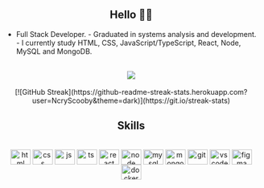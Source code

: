 <h2 align="center">Hello 🤘🏻</h2>

- Full Stack Developer. - Graduated in systems analysis and development. - I
currently study HTML, CSS, JavaScript/TypeScript, React, Node, MySQL and
MongoDB.
<br />
<div align="center">
  <a href="https://github.com/ncryscooby/github-readme-stats"
    ><img
      align="center"
      src="https://github-readme-stats.vercel.app/api/top-langs/?username=ncryscooby&layout=compact&theme=dark&hide_border=true"
  /></a>
</div>
<br />
<div align="center">
  [![GitHub
  Streak](https://github-readme-streak-stats.herokuapp.com?user=NcryScooby&theme=dark)](https://git.io/streak-stats)
</div>

<div>
  <h2 align="center">Skills</h2>

  <div align="center">
    <br />
    <img
      align="center"
      alt="html"
      height="30"
      width="40"
      src="https://cdn.jsdelivr.net/gh/devicons/devicon/icons/html5/html5-plain.svg"
    />
    <img
      align="center"
      alt="css"
      height="30"
      width="40"
      src="https://cdn.jsdelivr.net/gh/devicons/devicon/icons/css3/css3-plain.svg"
    />
    <img
      align="center"
      alt="js"
      height="30"
      width="40"
      src="https://cdn.jsdelivr.net/gh/devicons/devicon/icons/javascript/javascript-plain.svg"
    />
    <img
      align="center"
      alt="ts"
      height="30"
      width="40"
      src="https://cdn.jsdelivr.net/gh/devicons/devicon/icons/typescript/typescript-plain.svg"
    />
    <img
      align="center"
      alt="react"
      height="30"
      width="40"
      src="https://cdn.jsdelivr.net/gh/devicons/devicon/icons/react/react-original.svg"
    />
    <img
      align="center"
      alt="node"
      height="30"
      width="40"
      src="https://cdn.jsdelivr.net/gh/devicons/devicon/icons/nodejs/nodejs-original.svg"
    />
    <img
      align="center"
      alt="mysql"
      height="30"
      width="40"
      src="https://cdn.jsdelivr.net/gh/devicons/devicon/icons/mysql/mysql-original.svg"
    />
    <img
      align="center"
      alt="mongodb"
      height="30"
      width="40"
      src="https://cdn.jsdelivr.net/gh/devicons/devicon/icons/mongodb/mongodb-plain.svg"
    />
    <img
      align="center"
      alt="git"
      height="30"
      width="40"
      src="https://cdn.jsdelivr.net/gh/devicons/devicon/icons/git/git-plain.svg"
    />
    <img
      align="center"
      alt="vscode"
      height="30"
      width="40"
      src="https://cdn.jsdelivr.net/gh/devicons/devicon/icons/vscode/vscode-original.svg"
    />
    <img
      align="center"
      alt="figma"
      height="30"
      width="40"
      src="https://cdn.jsdelivr.net/gh/devicons/devicon/icons/figma/figma-original.svg"
    />
    <img
      align="center"
      alt="docker"
      height="30"
      width="40"
      src="https://cdn.jsdelivr.net/gh/devicons/devicon/icons/docker/docker-original.svg"
    />
  </div>
</div>
